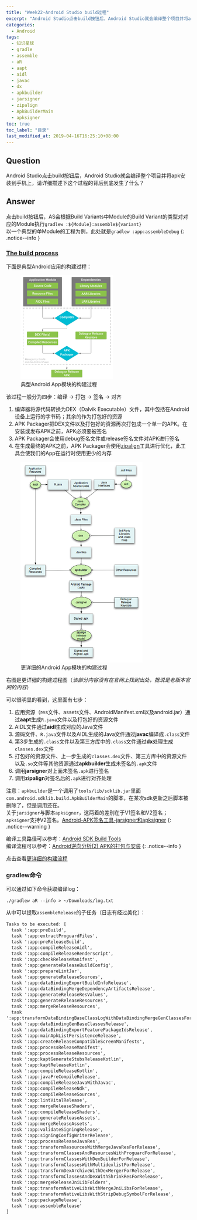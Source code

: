 ```yaml
---
title: "Week22-Android Studio build过程"
excerpt: "Android Studio点击build按钮后，Android Studio就会编译整个项目并将apk安装到手机上，这个过程的背后到底发生了什么？"
categories:
  - Android
tags:
  - 知识星球
  - gradle
  - assemble
  - aR
  - aapt
  - aidl
  - javac
  - dx
  - apkbuilder
  - jarsigner
  - zipalign
  - ApkBuilderMain
  - apksigner
toc: true
toc_label: "目录"
last_modified_at: 2019-04-16T16:25:10+08:00
---
```


## Question

Android Studio点击build按钮后，Android Studio就会编译整个项目并将apk安装到手机上，请详细描述下这个过程的背后到底发生了什么？

## Answer

点击build按钮后，AS会根据Build Variants中Module的Build Variant的类型对对应的Module执行`gradlew :${Module}:assemble${variant}`  
以一个典型的单Module的工程为例，此处就是`gradlew :app:assembleDebug`
{: .notice--info }

### [The build process](https://developer.android.com/studio/build#build-process)  

下面是典型Android应用的构建过程：  

<figure style="width: 50%" class="align-center">
    <img src="/assets/images/android/build-process.png">
    <figcaption>典型Android App模块的构建过程</figcaption>
</figure>

该过程一般分为四步：编译 -> 打包 -> 签名 -> 对齐

1. 编译器将源代码转换为DEX（Dalvik Executable）文件，其中包括在Android设备上运行的字节码；其余的作为打包好的资源
2. APK Packager把DEX文件以及打包好的资源再次打包成一个单一的APK。在安装或发布APK之前，APK必须要被签名
3. APK Packager会使用debug签名文件或release签名文件对APK进行签名
4. 在生成最终的APK之前，APK Packager会使用[zipalign](https://developer.android.com/studio/command-line/zipalign.html)工具进行优化，此工具会使我们的App在运行时使用更少的内存


<figure style="width: 66%" class="align-right">
    <img src="/assets/images/android/android_apk_build_process.png">
    <figcaption>更详细的Android App模块的构建过程</figcaption>
</figure>

右图是更详细的构建过程图（*该部分内容没有在官网上找到出处，据说是老版本官网的内容*）

可以很明显的看到，这里面有七步：

1. 应用资源（res文件、assets文件、AndroidManifest.xml以及android.jar）通过**aapt**生成`R.java`文件以及打包好的资源文件
2. AIDL文件通过**aidl**生成对应的Java文件
3. 源码文件、`R.java`文件以及AIDL生成的Java文件通过**javac**编译成`.class`文件
4. 第3步生成的`.class`文件以及第三方库中的`.class`文件通过**dx**处理生成`classes.dex`文件
5. 打包好的资源文件、上一步生成的`classes.dex`文件、第三方库中的资源文件以及`.so`文件等其他资源通过**apkbuilder**生成未签名的`.apk`文件
6. 调用**jarsigner**对上面未签名`.apk`进行签名
7. 调用**zipalign**对签名后的`.apk`进行对齐处理


注意：`apkbuilder`是一个调用了`tools/lib/sdklib.jar`里面`com.android.sdklib.build.ApkBuilderMain`的脚本，在某次sdk更新之后脚本被删除了，但是调用还在。  
关于`jarsigner`与脚本`apksigner`，这两着的差别在于V1签名和V2签名；`apksigner`支持V2签名。[Android-APK签名工具-jarsigner和apksigner](https://www.jianshu.com/p/53078d03c9bf)
{: .notice--warning }

编译工具路径可以参考：[Android SDK Build Tools](https://developer.android.com/studio/command-line#tools-build)  
编译流程可以参考：[Android逆向分析(2) APK的打包与安装](http://blog.zhaiyifan.cn/2016/02/13/android-reverse-2/)
{: .notice--info }

点击查看[更详细的构建流程](/assets/images/android_build_process_detail.png)


### gradlew命令

可以通过如下命令获取编译log：

```shell
./gradlew aR --info > ~/Downloads/log.txt
```

从中可以提取`assembleRelease`的子任务（日志有经过美化）：

```
Tasks to be executed: [
  task ':app:preBuild', 
  task ':app:extractProguardFiles', 
  task ':app:preReleaseBuild', 
  task ':app:compileReleaseAidl', 
  task ':app:compileReleaseRenderscript', 
  task ':app:checkReleaseManifest', 
  task ':app:generateReleaseBuildConfig', 
  task ':app:prepareLintJar', 
  task ':app:generateReleaseSources', 
  task ':app:dataBindingExportBuildInfoRelease', 
  task ':app:dataBindingMergeDependencyArtifactsRelease', 
  task ':app:generateReleaseResValues', 
  task ':app:generateReleaseResources', 
  task ':app:mergeReleaseResources', 
  task ':app:transformDataBindingBaseClassLogWithDataBindingMergeGenClassesForRelease', 
  task ':app:dataBindingGenBaseClassesRelease', 
  task ':app:dataBindingExportFeaturePackageIdsRelease', 
  task ':app:mainApkListPersistenceRelease', 
  task ':app:createReleaseCompatibleScreenManifests', 
  task ':app:processReleaseManifest', 
  task ':app:processReleaseResources', 
  task ':app:kaptGenerateStubsReleaseKotlin', 
  task ':app:kaptReleaseKotlin', 
  task ':app:compileReleaseKotlin', 
  task ':app:javaPreCompileRelease', 
  task ':app:compileReleaseJavaWithJavac', 
  task ':app:compileReleaseNdk', 
  task ':app:compileReleaseSources', 
  task ':app:lintVitalRelease', 
  task ':app:mergeReleaseShaders', 
  task ':app:compileReleaseShaders', 
  task ':app:generateReleaseAssets', 
  task ':app:mergeReleaseAssets', 
  task ':app:validateSigningRelease', 
  task ':app:signingConfigWriterRelease', 
  task ':app:processReleaseJavaRes', 
  task ':app:transformResourcesWithMergeJavaResForRelease', 
  task ':app:transformClassesAndResourcesWithProguardForRelease', 
  task ':app:transformClassesWithDexBuilderForRelease', 
  task ':app:transformClassesWithMultidexlistForRelease', 
  task ':app:transformDexArchiveWithDexMergerForRelease', 
  task ':app:transformClassesAndDexWithShrinkResForRelease', 
  task ':app:mergeReleaseJniLibFolders', 
  task ':app:transformNativeLibsWithMergeJniLibsForRelease', 
  task ':app:transformNativeLibsWithStripDebugSymbolForRelease', 
  task ':app:packageRelease', 
  task ':app:assembleRelease'
]
```